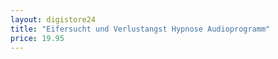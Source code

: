```yaml
---
layout: digistore24
title: "Eifersucht und Verlustangst Hypnose Audioprogramm"
price: 19.95
---
```

